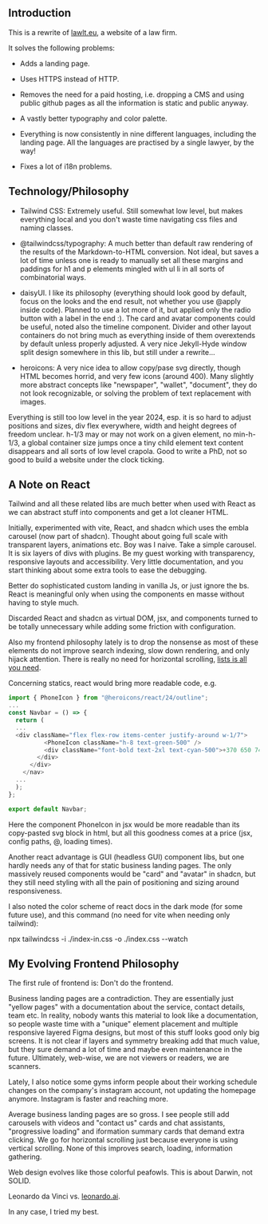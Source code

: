 ## Introduction 

This is a rewrite of [lawlt.eu](http://www.lawlt.eu/), a website of a law firm.

It solves the following problems:

- Adds a landing page. 

- Uses HTTPS instead of HTTP.

- Removes the need for a paid hosting, i.e. dropping a CMS and using public github pages as all the information is static and public anyway.

- A vastly better typography and color palette.

- Everything is now consistently in nine different languages, including the landing page. All the languages are practised by a single lawyer, by the way!

- Fixes a lot of i18n problems.

## Technology/Philosophy

- Tailwind CSS: Extremely useful. Still somewhat low level, but makes everything local and you don't waste time navigating css files and naming classes.

- @tailwindcss/typography: A much better than default raw rendering of the results of the Markdown-to-HTML conversion. Not ideal, but saves a lot of time unless one is ready to manually set all these margins and paddings for h1 and p elements mingled with ul li in all sorts of combinatorial ways.

- daisyUI. I like its philosophy (everything should look good by default, focus on the looks and the end result, not whether you use @apply inside code). Planned to use a lot more of it, but applied only the radio button with a label in the end :). The card and avatar components could be useful, noted also the timeline component. Divider and other layout containers do not bring much as everything inside of them overextends by default unless properly adjusted. A very nice Jekyll-Hyde window split design somewhere in this lib, but still under a rewrite...  

- heroicons: A very nice idea to allow copy/pase svg directly, though HTML becomes horrid, and very few icons (around 400). Many slightly more abstract concepts like "newspaper", "wallet", "document", they do not look recognizable, or solving the problem of text replacement with images. 

Everything is still too low level in the year 2024, esp. it is so hard to adjust positions and sizes, div flex everywhere, width and height degrees of freedom unclear. h-1/3 may or may not work on a given element, no min-h-1/3, a global container size jumps once a tiny child element text content disappears and all sorts of low level crapola. Good to write a PhD, not so good to build a website under the clock ticking. 

## A Note on React

Tailwind and all these related libs are much better when used with React as we can abstract stuff into components and get a lot cleaner HTML.

Initially, experimented with vite, React, and shadcn which uses the embla carousel (now part of shadcn). Thought about going full scale with transparent layers, animations etc. Boy was I naive. Take a simple carousel. It is six layers of divs with plugins. Be my guest working with transparency, responsive layouts and accessibility. Very little documentation, and you start thinking about some extra tools to ease the debugging. 

Better do sophisticated custom landing in vanilla Js, or just ignore the bs. React is meaningful only when using the components en masse without having to style much.

Discarded React and shadcn as virtual DOM, jsx, and components turned to be totally unnecessary while adding some friction with configuration.

Also my frontend philosophy lately is to drop the nonsense as most of these elements do not improve search indexing, slow down rendering, and only hijack attention. There is really no need for horizontal scrolling, [lists is all you need](https://dynomight.net/lists/).

Concerning statics, react would bring more readable code, e.g.

```js
import { PhoneIcon } from "@heroicons/react/24/outline";
...
const Navbar = () => {
  return (
  ...
  <div className="flex flex-row items-center justify-around w-1/7">
          <PhoneIcon className="h-8 text-green-500" />
          <div className="font-bold text-2xl text-cyan-500">+370 650 74647</div>
        </div>
      </div>
    </nav>
  ...  
  );
};

export default Navbar;
```

Here the component PhoneIcon in jsx would be more readable than its copy-pasted svg block in html, but all this goodness comes at a price (jsx, config paths, @, loading times). 

Another react advantage is GUI (headless GUI) component libs, but one hardly needs any of that for static business landing pages. The only massively reused components would be "card" and "avatar" in shadcn, but they still need styling with all the pain of positioning and sizing around responsiveness.

I also noted the color scheme of react docs in the dark mode (for some future use), and this command (no need for vite when needing only tailwind):

npx tailwindcss -i ./index-in.css -o ./index.css --watch

## My Evolving Frontend Philosophy

The first rule of frontend is: Don't do the frontend.

Business landing pages are a contradiction. They are essentially just "yellow pages" with a documentation about the service, contact details, team etc. In reality, nobody wants this material to look like a documentation, so people waste time with a "unique" element placement and multiple responsive layered Figma designs, but most of this stuff looks good only big screens. It is not clear if layers and symmetry breaking add that much value, but they sure demand a lot of time and maybe even maintenance in the future. Ultimately, web-wise, we are not viewers or readers, we are scanners.

Lately, I also notice some gyms inform people about their working schedule changes on the company's instagram account, not updating the homepage anymore. Instagram is faster and reaching more.

Average business landing pages are so gross. I see people still add carousels with videos and "contact us" cards and chat assistants, "progressive loading" and iformation summary cards that demand extra clicking. We go for horizontal scrolling just because everyone is using vertical scrolling. None of this improves search, loading, information gathering. 

Web design evolves like those colorful peafowls. This is about Darwin, not SOLID.

Leonardo da Vinci vs. [leonardo.ai](https://leonardo.ai/).

In any case, I tried my best.

